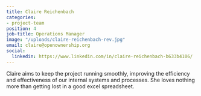 ```yaml
---
title: Claire Reichenbach
categories:
- project-team
position: 4
job-title: Operations Manager
image: "/uploads/claire-reichenbach-rev.jpg"
email: claire@openownership.org
social:
  linkedin: https://www.linkedin.com/in/claire-reichenbach-b633b4106/
---
```


Claire aims to keep the project running smoothly, improving the efficiency and effectiveness of our internal systems and processes. She loves nothing more than getting lost in a good excel spreadsheet.